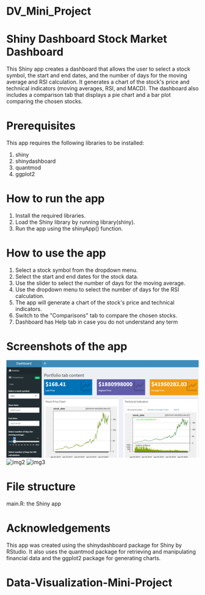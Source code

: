 # DV_Mini_Project

# Shiny Dashboard Stock Market Dashboard

This Shiny app creates a dashboard that allows the user to select a stock symbol, the start and end dates, and the number of days for the moving average and RSI calculation. It generates a chart of the stock's price and technical indicators (moving averages, RSI, and MACD). The dashboard also includes a comparison tab that displays a pie chart and a bar plot comparing the chosen stocks.

# Prerequisites

This app requires the following libraries to be installed:

1. shiny
2. shinydashboard
3. quantmod
4. ggplot2


# How to run the app

1. Install the required libraries.
2. Load the Shiny library by running library(shiny).
3. Run the app using the shinyApp() function.

# How to use the app

1. Select a stock symbol from the dropdown menu.
2. Select the start and end dates for the stock data.
3. Use the slider to select the number of days for the moving average.
4. Use the dropdown menu to select the number of days for the RSI calculation.
5. The app will generate a chart of the stock's price and technical indicators.
6. Switch to the "Comparisons" tab to compare the chosen stocks.
7. Dashboard has Help tab in case you do not understand any term 

# Screenshots of the app

![img1](https://github.com/Ruhatiya/Data-Visualization-Mini-Project/blob/main/Portfolio%20Dashboard/img1.png?raw=true "Tab 1")
![img2](https://drive.google.com/file/d/16S91atH4PCWiDV4vjhCsAlAh0bQSKk6N/view?usp=share_link "Tab 2")
![img3](https://drive.google.com/file/d/1oAnU4llyK4w94j0GGcGekKXqrkF_qF0K/view?usp=share_link "Tab 3")


# File structure

main.R: the Shiny app


# Acknowledgements

This app was created using the shinydashboard package for Shiny by RStudio. It also uses the quantmod package for retrieving and manipulating financial data and the ggplot2 package for generating charts.
# Data-Visualization-Mini-Project
